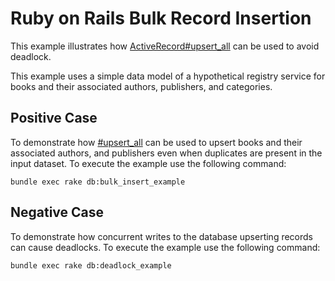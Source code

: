 # Ruby on Rails Bulk Record Insertion

This example illustrates how [ActiveRecord#upsert_all](https://api.rubyonrails.org/classes/ActiveRecord/Persistence/ClassMethods.html#method-i-upsert_all) can be used to avoid deadlock.

This example uses a simple data model of a hypothetical registry service for books and their associated authors, publishers, and categories.

## Positive Case

To demonstrate how [#upsert_all](https://api.rubyonrails.org/classes/ActiveRecord/Persistence/ClassMethods.html#method-i-upsert_all) can be used to upsert books and their associated authors, and publishers even when duplicates are present in the input dataset. To execute the example use the following command:

```
bundle exec rake db:bulk_insert_example
```

## Negative Case

To demonstrate how concurrent writes to the database upserting records can cause deadlocks.  To execute the example use the following command:

```
bundle exec rake db:deadlock_example
```



